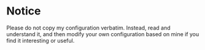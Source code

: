 # Notice

Please do not copy my configuration verbatim. Instead, read and understand it, and then modify your own configuration based on mine if you find it interesting or useful.
